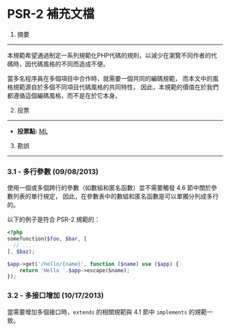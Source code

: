 PSR-2 補充文檔
===================

1. 摘要
----------

本規範希望通過制定一系列規範化PHP代碼的規則，以減少在瀏覽不同作者的代碼時，因代碼風格的不同而造成不便。

當多名程序員在多個項目中合作時，就需要一個共同的編碼規範，
而本文中的風格規範源自於多個不同項目代碼風格的共同特性，
因此，本規範的價值在於我們都遵循這個編碼風格，而不是在於它本身。


2. 投票
--------

- **投票點:** [ML](https://groups.google.com/d/msg/php-fig/c-QVvnZdMQ0/TdDMdzKFpdIJ)


3. 勘誤
---------

### 3.1 - 多行參數 (09/08/2013)

使用一個或多個跨行的參數（如數組和匿名函數）並不需要觸發 4.6 節中關於參數列表的單行規定，
因此，在參數表中的數組和匿名函數是可以單獨分列成多行的。

以下的例子是符合 PSR-2 規範的：

```php
<?php
somefunction($foo, $bar, [
  // ...
], $baz);

$app->get('/hello/{name}', function ($name) use ($app) { 
    return 'Hello '.$app->escape($name); 
});
```

### 3.2 - 多接口增加 (10/17/2013)

當需要增加多個接口時，`extends` 的相關規範與 4.1 節中 `implements` 的規範一致。

